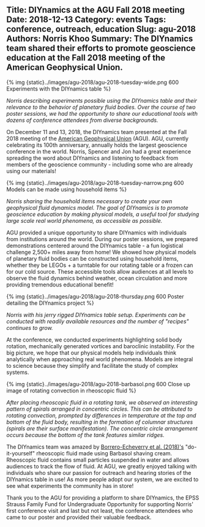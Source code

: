 Title: DIYnamics at the AGU Fall 2018 meeting
Date: 2018-12-13
Category: events
Tags: conference, outreach, education
Slug: agu-2018
Authors: Norris Khoo
Summary: The DIYnamics team shared their efforts to promote geoscience education at the Fall 2018 meeting of the American Geophysical Union.
---

{% img {static}../images/agu-2018/agu-2018-tuesday-wide.png 600 Experiments with the DIYnamics table %}

_Norris describing experiments possible using the DIYnamics table and
their relevance to the behavior of planetary fluid bodies. Over the
course of two poster sessions, we had the opportunity to share our
educational tools with dozens of conference attendees from diverse
backgrounds._

On December 11 and 13, 2018, the DIYnamics team presented at the Fall
2018 meeting of the [American Geophysical Union](https://sites.agu.org/) (AGU). AGU, currently
celebrating its 100th anniversary, annually holds the largest
geoscience conference in the world. Norris, Spencer and Jon had a great
experience spreading the word about DIYnamics and listening to feedback
from members of the geoscience community - including some who are
already using our materials!

{% img {static}../images/agu-2018/agu-2018-tuesday-narrow.png 600 Models can be made using household items %}

_Norris sharing the household items necessary to create your own
geophysical fluid dynamics model. The goal of DIYnamics is to promote
geoscience education by making physical models, a useful tool for
studying large scale real world phenomena, as accessible as possible._

AGU provided a unique opportunity to share DIYnamics with individuals
from institutions around the world. During our poster sessions, we
prepared demonstrations centered around the DIYnamics table - a fun
logistical challenge 2,500+ miles away from home! We showed how
physical models of planetary fluid bodies can be constructed using
household items, whether they be LEGOs + a turntable for our rotating
table or a frozen can for our cold source. These accessible tools
allow audiences at all levels to observe the fluid dynamics behind
weather, ocean circulation and more providing tremendous educational
benefit!

{% img {static}../images/agu-2018/agu-2018-thursday.png 600 Poster detailing the DIYnamics project %}

_Norris with his jerry rigged DIYnamics table setup. Experiments can
be conducted with readily available resources and the number of
"recipes" continues to grow._

At the conference, we conducted experiments highlighting solid body
rotation, mechanically generated vortices and baroclinic instability.
For the big picture, we hope that our physical models help individuals
think analytically when approaching real world phenomena. Models are
integral to science because they simplify and facilitate the study of
complex systems.

{% img {static}../images/agu-2018/agu-2018-barbasol.png 600 Close up image of rotating convection in rheoscopic fluid %}

_After placing rheoscopic fluid in a rotating tank, we observed an
interesting pattern of spirals arranged in concentric circles. This
can be attributed to rotating convection, prompted by differences in
temperature at the top and bottom of the fluid body, resulting in the
formation of columnar structures (spirals are their surface manifestation).
The concentric circle arrangement occurs because the bottom of the
tank features similar ridges._

The DIYnamics team was amazed by [Borrero-Echeverry et al. (2018)'s](https://doi.org/10.1063/1.5045053)
"do-it-yourself" rheoscopic fluid made using Barbasol shaving cream.
Rheoscopic fluid contains small particles suspended in water and
allows audiences to track the flow of fluid. At AGU, we greatly
enjoyed talking with individuals who share our passion for outreach
and hearing stories of the DIYnamics table in use! As more people
adopt our system, we are excited to see what experiments the
community has in store!

Thank you to the AGU for providing a platform to share DIYnamics, the
EPSS Strauss Family Fund for Undergraduate Opportunity for supporting
Norris' first conference visit and last but not least, the conference
attendees who came to our poster and provided their valuable feedback.
